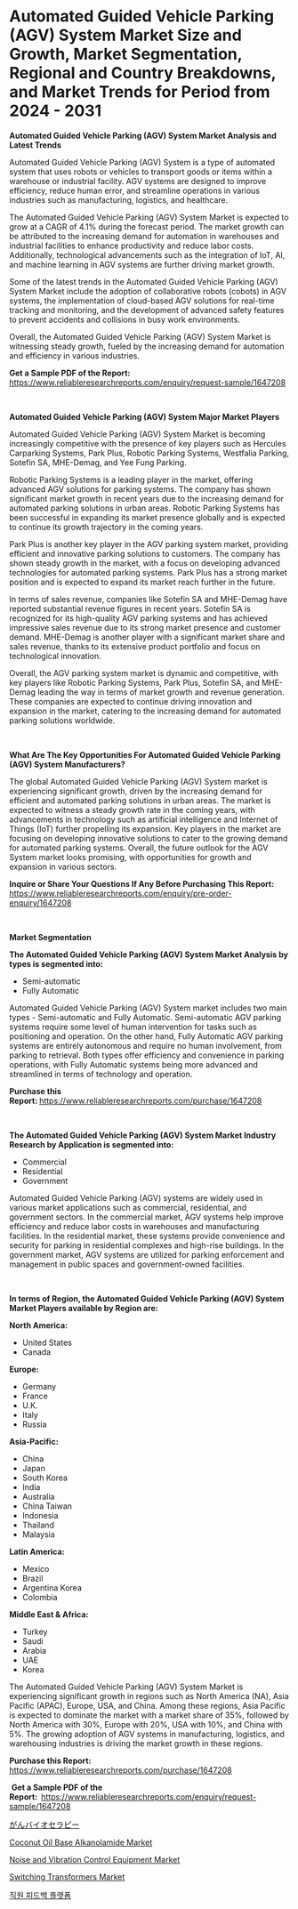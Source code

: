<p><h1>Automated Guided Vehicle Parking (AGV) System Market Size and Growth, Market Segmentation, Regional and Country Breakdowns, and Market Trends for Period from 2024 -  2031</h1></p><p><strong>Automated Guided Vehicle Parking (AGV) System Market Analysis and Latest Trends</strong></p>
<p><p>Automated Guided Vehicle Parking (AGV) System is a type of automated system that uses robots or vehicles to transport goods or items within a warehouse or industrial facility. AGV systems are designed to improve efficiency, reduce human error, and streamline operations in various industries such as manufacturing, logistics, and healthcare.</p><p>The Automated Guided Vehicle Parking (AGV) System Market is expected to grow at a CAGR of 4.1% during the forecast period. The market growth can be attributed to the increasing demand for automation in warehouses and industrial facilities to enhance productivity and reduce labor costs. Additionally, technological advancements such as the integration of IoT, AI, and machine learning in AGV systems are further driving market growth.</p><p>Some of the latest trends in the Automated Guided Vehicle Parking (AGV) System Market include the adoption of collaborative robots (cobots) in AGV systems, the implementation of cloud-based AGV solutions for real-time tracking and monitoring, and the development of advanced safety features to prevent accidents and collisions in busy work environments.</p><p>Overall, the Automated Guided Vehicle Parking (AGV) System Market is witnessing steady growth, fueled by the increasing demand for automation and efficiency in various industries.</p></p>
<p><strong>Get a Sample PDF of the Report:&nbsp;</strong> <a href="https://www.reliableresearchreports.com/enquiry/request-sample/1647208">https://www.reliableresearchreports.com/enquiry/request-sample/1647208</a></p>
<p>&nbsp;</p>
<p><strong>Automated Guided Vehicle Parking (AGV) System Major Market Players</strong></p>
<p><p>Automated Guided Vehicle Parking (AGV) System Market is becoming increasingly competitive with the presence of key players such as Hercules Carparking Systems, Park Plus, Robotic Parking Systems, Westfalia Parking, Sotefin SA, MHE-Demag, and Yee Fung Parking.</p><p>Robotic Parking Systems is a leading player in the market, offering advanced AGV solutions for parking systems. The company has shown significant market growth in recent years due to the increasing demand for automated parking solutions in urban areas. Robotic Parking Systems has been successful in expanding its market presence globally and is expected to continue its growth trajectory in the coming years.</p><p>Park Plus is another key player in the AGV parking system market, providing efficient and innovative parking solutions to customers. The company has shown steady growth in the market, with a focus on developing advanced technologies for automated parking systems. Park Plus has a strong market position and is expected to expand its market reach further in the future.</p><p>In terms of sales revenue, companies like Sotefin SA and MHE-Demag have reported substantial revenue figures in recent years. Sotefin SA is recognized for its high-quality AGV parking systems and has achieved impressive sales revenue due to its strong market presence and customer demand. MHE-Demag is another player with a significant market share and sales revenue, thanks to its extensive product portfolio and focus on technological innovation.</p><p>Overall, the AGV parking system market is dynamic and competitive, with key players like Robotic Parking Systems, Park Plus, Sotefin SA, and MHE-Demag leading the way in terms of market growth and revenue generation. These companies are expected to continue driving innovation and expansion in the market, catering to the increasing demand for automated parking solutions worldwide.</p></p>
<p>&nbsp;</p>
<p><strong>What Are The Key Opportunities For Automated Guided Vehicle Parking (AGV) System Manufacturers?</strong></p>
<p><p>The global Automated Guided Vehicle Parking (AGV) System market is experiencing significant growth, driven by the increasing demand for efficient and automated parking solutions in urban areas. The market is expected to witness a steady growth rate in the coming years, with advancements in technology such as artificial intelligence and Internet of Things (IoT) further propelling its expansion. Key players in the market are focusing on developing innovative solutions to cater to the growing demand for automated parking systems. Overall, the future outlook for the AGV System market looks promising, with opportunities for growth and expansion in various sectors.</p></p>
<p><strong>Inquire or Share Your Questions If Any Before Purchasing This Report:</strong> <a href="https://www.reliableresearchreports.com/enquiry/pre-order-enquiry/1647208">https://www.reliableresearchreports.com/enquiry/pre-order-enquiry/1647208</a></p>
<p>&nbsp;</p>
<p><strong>Market Segmentation</strong></p>
<p><strong>The Automated Guided Vehicle Parking (AGV) System Market Analysis by types is segmented into:</strong></p>
<p><ul><li>Semi-automatic</li><li>Fully Automatic</li></ul></p>
<p><p>Automated Guided Vehicle Parking (AGV) System market includes two main types - Semi-automatic and Fully Automatic. Semi-automatic AGV parking systems require some level of human intervention for tasks such as positioning and operation. On the other hand, Fully Automatic AGV parking systems are entirely autonomous and require no human involvement, from parking to retrieval. Both types offer efficiency and convenience in parking operations, with Fully Automatic systems being more advanced and streamlined in terms of technology and operation.</p></p>
<p><strong>Purchase this Report:&nbsp;</strong><a href="https://www.reliableresearchreports.com/purchase/1647208">https://www.reliableresearchreports.com/purchase/1647208</a></p>
<p>&nbsp;</p>
<p><strong>The Automated Guided Vehicle Parking (AGV) System Market Industry Research by Application is segmented into:</strong></p>
<p><ul><li>Commercial</li><li>Residential</li><li>Government</li></ul></p>
<p><p>Automated Guided Vehicle Parking (AGV) systems are widely used in various market applications such as commercial, residential, and government sectors. In the commercial market, AGV systems help improve efficiency and reduce labor costs in warehouses and manufacturing facilities. In the residential market, these systems provide convenience and security for parking in residential complexes and high-rise buildings. In the government market, AGV systems are utilized for parking enforcement and management in public spaces and government-owned facilities.</p></p>
<p>&nbsp;</p>
<p><strong>In terms of Region, the Automated Guided Vehicle Parking (AGV) System Market Players available by Region are:</strong></p>
<p>
    <p> <strong> North America: </strong>
        <ul>
            <li>United States</li>
            <li>Canada</li>
        </ul>
        </p> 
    <p> <strong> Europe: </strong>
        <ul>
            <li>Germany</li>
            <li>France</li>
            <li>U.K.</li>
            <li>Italy</li>
            <li>Russia</li>
        </ul>
        </p> 
    <p> <strong> Asia-Pacific: </strong>
        <ul>
            <li>China</li>
            <li>Japan</li>
            <li>South Korea</li>
            <li>India</li>
            <li>Australia</li>
            <li>China Taiwan</li>
            <li>Indonesia</li>
            <li>Thailand</li>
            <li>Malaysia</li>
        </ul>
        </p> 
    <p> <strong> Latin America: </strong>
        <ul>
            <li>Mexico</li>
            <li>Brazil</li>
            <li>Argentina Korea</li>
            <li>Colombia</li>
        </ul>
        </p> 
    <p> <strong> Middle East & Africa: </strong>
        <ul>
            <li>Turkey</li>
            <li>Saudi</li>
            <li>Arabia</li>
            <li>UAE</li>
            <li>Korea</li>
        </ul>
    </p>
    </p>
<p><p>The Automated Guided Vehicle Parking (AGV) System Market is experiencing significant growth in regions such as North America (NA), Asia Pacific (APAC), Europe, USA, and China. Among these regions, Asia Pacific is expected to dominate the market with a market share of 35%, followed by North America with 30%, Europe with 20%, USA with 10%, and China with 5%. The growing adoption of AGV systems in manufacturing, logistics, and warehousing industries is driving the market growth in these regions.</p></p>
<p><strong>Purchase this Report: </strong><a href="https://www.reliableresearchreports.com/purchase/1647208">https://www.reliableresearchreports.com/purchase/1647208</a></p>
<p>&nbsp;<strong>Get a Sample PDF of the Report:&nbsp;&nbsp;</strong><a href="https://www.reliableresearchreports.com/enquiry/request-sample/1647208">https://www.reliableresearchreports.com/enquiry/request-sample/1647208</a></p>
<p><strong></strong></p>
<p><p><a href="https://medium.com/@alysaledner2023/%E3%81%8C%E3%82%93%E3%83%90%E3%82%A4%E3%82%AA%E7%99%82%E6%B3%95%E3%81%AE%E5%B8%82%E5%A0%B4%E8%AA%BF%E6%9F%BB%E3%83%AC%E3%83%9D%E3%83%BC%E3%83%88-%E3%81%9D%E3%81%AE%E6%AD%B4%E5%8F%B2%E3%81%A82024%E5%B9%B4%E3%81%8B%E3%82%892031%E5%B9%B4%E3%81%BE%E3%81%A7%E3%81%AE%E4%BA%88%E6%B8%AC-dbd3a8d1b8ad">がんバイオセラピー</a></p><p><a href="https://copper-carbon-84f.notion.site/Coconut-Oil-Base-Alkanolamide-Market-Research-Report-Reveals-The-Latest-Trends-And-Opportunities-of--277417382c9146e08aab70cecb81335e">Coconut Oil Base Alkanolamide Market</a></p><p><a href="https://issuu.com/reportprime-2/docs/noise-and-vibration-control-equipment-market-size-">Noise and Vibration Control Equipment Market</a></p><p><a href="https://view.publitas.com/reportprime-1/switching-transformers-market-size-share-trends-analysis-report-by-application-regional-outlook-competitive-strategies-and-segment-forecasts-2024-2031/">Switching Transformers Market</a></p><p><a href="https://medium.com/@justine-lowinger/%EC%A7%81%EC%9B%90-%ED%94%BC%EB%93%9C%EB%B0%B1-%ED%94%8C%EB%9E%AB%ED%8F%BC-%EC%8B%9C%EC%9E%A5-%EA%B7%9C%EB%AA%A8-%EB%B0%8F-%EC%8B%9C%EC%9E%A5-%EB%8F%99%ED%96%A5-%EC%82%B0%EC%97%85-%EA%B0%9C%EC%9A%94-%EC%A0%84%EC%B2%B4-2024%EB%85%84%EB%B6%80%ED%84%B0-2031%EB%85%84-487457a6c521">직원 피드백 플랫폼</a></p></p>